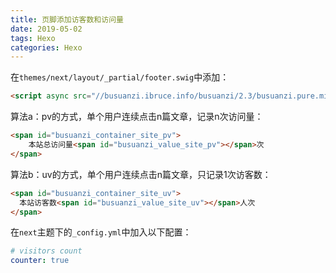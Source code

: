 ```yaml
---
title: 页脚添加访客数和访问量
date: 2019-05-02
tags: Hexo
categories: Hexo
---
```


在`themes/next/layout/_partial/footer.swig`中添加：

```html
<script async src="//busuanzi.ibruce.info/busuanzi/2.3/busuanzi.pure.mini.js"></script>
```

算法a：pv的方式，单个用户连续点击n篇文章，记录n次访问量：

```html
<span id="busuanzi_container_site_pv">
    本站总访问量<span id="busuanzi_value_site_pv"></span>次
</span>
```

算法b：uv的方式，单个用户连续点击n篇文章，只记录1次访客数：

```html
<span id="busuanzi_container_site_uv">
  本站访客数<span id="busuanzi_value_site_uv"></span>人次
</span>
```

在`next`主题下的`_config.yml`中加入以下配置：

```yaml
# visitors count
counter: true
```